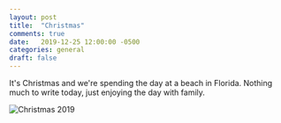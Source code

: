 ```yaml
---
layout: post
title:  "Christmas"
comments: true
date:   2019-12-25 12:00:00 -0500
categories: general
draft: false
---
```


It's Christmas and we're spending the day at a beach in Florida. Nothing much to write today, just enjoying the day with family. 

![Christmas 2019](/assets/img/xmas2019.jpg)